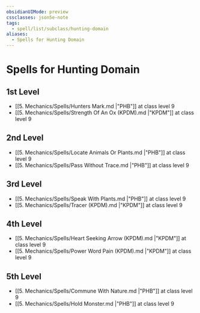 ```yaml
---
obsidianUIMode: preview
cssclasses: json5e-note
tags:
  - spell/list/subclass/hunting-domain
aliases:
  - Spells for Hunting Domain
---
```

# Spells for Hunting Domain

## 1st Level

- [[5. Mechanics/Spells/Hunters Mark.md \|"PHB"]] at class level 9
- [[5. Mechanics/Spells/Strength Of An Ox (KPDM).md \|"KPDM"]] at class level 9

## 2nd Level

- [[5. Mechanics/Spells/Locate Animals Or Plants.md \|"PHB"]] at class level 9
- [[5. Mechanics/Spells/Pass Without Trace.md \|"PHB"]] at class level 9

## 3rd Level

- [[5. Mechanics/Spells/Speak With Plants.md \|"PHB"]] at class level 9
- [[5. Mechanics/Spells/Tracer (KPDM).md \|"KPDM"]] at class level 9

## 4th Level

- [[5. Mechanics/Spells/Heart Seeking Arrow (KPDM).md \|"KPDM"]] at class level 9
- [[5. Mechanics/Spells/Power Word Pain (KPDM).md \|"KPDM"]] at class level 9

## 5th Level

- [[5. Mechanics/Spells/Commune With Nature.md \|"PHB"]] at class level 9
- [[5. Mechanics/Spells/Hold Monster.md \|"PHB"]] at class level 9
